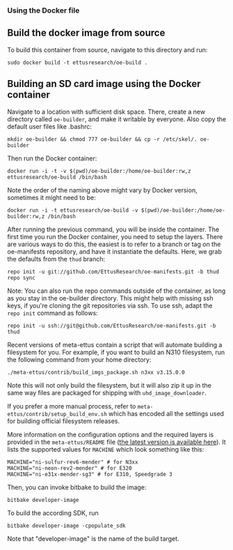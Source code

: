 ### Using the Docker file

## Build the docker image from source

To build this container from source, navigate to this directory and run:

    sudo docker build -t ettusresearch/oe-build .

## Building an SD card image using the Docker container

Navigate to a location with sufficient disk space. There, create a new directory
called `oe-builder`, and make it writable by everyone. Also copy the default
user files like .bashrc:

    mkdir oe-builder && chmod 777 oe-builder && cp -r /etc/skel/. oe-builder

Then run the Docker container:

    docker run -i -t -v $(pwd)/oe-builder:/home/oe-builder:rw,z ettusresearch/oe-build /bin/bash

Note the order of the naming above might vary by Docker version, sometimes it
might need to be:

    docker run -i -t ettusresearch/oe-build -v $(pwd)/oe-builder:/home/oe-builder:rw,z /bin/bash

After running the previous command, you will be inside the container.
The first time you run the Docker container, you need to setup the layers.
There are various ways to do this, the easiest is to refer to a branch or tag
on the oe-manifests repository, and have it instantiate the defaults. Here, we
grab the defaults from the `thud` branch:

    repo init -u git://github.com/EttusResearch/oe-manifests.git -b thud
    repo sync

Note: You can also run the repo commands outside of the container, as long as
you stay in the oe-builder directory. This might help with missing ssh keys, if
you're cloning the git repositories via ssh. To use ssh, adapt the `repo init`
command as follows:

    repo init -u ssh://git@github.com/EttusResearch/oe-manifests.git -b thud

Recent versions of meta-ettus contain a script that will automate building a
filesystem for you. For example, if you want to build an N310 filesystem, run
the following command from your home directory:

    ./meta-ettus/contrib/build_imgs_package.sh n3xx v3.15.0.0

Note this will not only build the filesystem, but it will also zip it up in the
same way files are packaged for shipping with `uhd_image_downloader`.

If you prefer a more manual process, refer to `meta-ettus/contrib/setup_build_env.sh`
which has encoded all the settings used for building official filesystem releases.

More information on the configuration options and the required layers is
provided in the `meta-ettus/README` file
([the latest version is available here](https://github.com/EttusResearch/meta-ettus)).
It lists the supported values for `MACHINE` which look something like this:

    MACHINE="ni-sulfur-rev6-mender" # for N3xx
    MACHINE="ni-neon-rev2-mender" # for E320
    MACHINE="ni-e31x-mender-sg3" # for E310, Speedgrade 3

Then, you can invoke bitbake to build the image:

    bitbake developer-image

To build the according SDK, run

    bitbake developer-image -cpopulate_sdk

Note that "developer-image" is the name of the build target.
